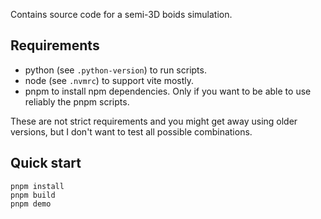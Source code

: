 Contains source code for a semi-3D boids simulation.

## Requirements

- python (see `.python-version`) to run scripts.
- node (see `.nvmrc`) to support vite mostly.
- pnpm to install npm dependencies. Only if you want to be able to use reliably the pnpm scripts.

These are not strict requirements and you might get away using older versions, but I don't want to test all possible combinations.

## Quick start

```shell
pnpm install
pnpm build
pnpm demo
```
